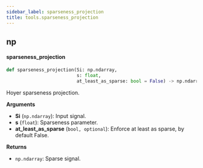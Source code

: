 ```yaml
---
sidebar_label: sparseness_projection
title: tools.sparseness_projection
---
```


## np

#### sparseness\_projection

```python
def sparseness_projection(Si: np.ndarray,
                          s: float,
                          at_least_as_sparse: bool = False) -> np.ndarray
```

Hoyer sparseness projection.

**Arguments**

* **Si** (`np.ndarray`): Input signal.
* **s** (`float`): Sparseness parameter.
* **at_least_as_sparse** (`bool, optional`): Enforce at least as sparse, by default False.

**Returns**

* `np.ndarray`: Sparse signal.

